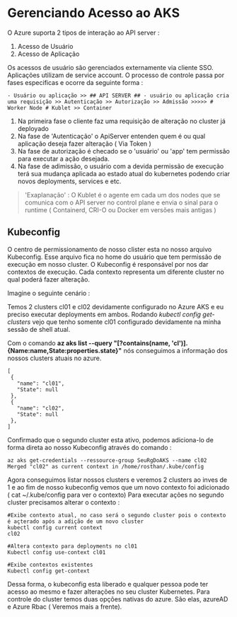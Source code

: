 # Gerenciando Acesso ao AKS

O Azure suporta 2 tipos de interação ao API server :

1. Acesso de Usuário
2. Acesso de Aplicação

Os acessos de usuário são gerenciados externamente via cliente SSO. Aplicações utilizam de service account. O processo de controle passa por fases especificas e ocorre da seguinte forma :

```
- Usuário ou aplicação >> ## API SERVER ## - usuário ou aplicação cria uma requisição >> Autenticação >> Autorização >> Admissão >>>>> # Worker Node # Kublet >> Container

```

1. Na primeira fase o cliente faz uma requisição de alteração no cluster já deployado
2. Na fase de 'Autenticação' o ApiServer entenden quem é ou qual aplicação deseja fazer alteração ( Via Token )
3. Na fase de autorização é checado se o 'usuário' ou 'app' tem permissão para executar a ação desejada.
4. Na fase de adimissão, o usuário com a devida permissão de execução terá sua mudança aplicada ao estado atual do kubernetes podendo criar novos deployments, services e etc.

>'Exaplanação' : O Kublet é o agente em cada um dos nodes que se comunica com o API server no control plane e envia o sinal para o runtime ( Containerd, CRI-O ou Docker em versões mais antigas )

## Kubeconfig

O centro de permissionamento de nosso clister esta no nosso arquivo Kubeconfig. Esse arquivo fica no home do usuário que tem permissão de execução em nosso cluster. O Kubeconfig é responsável por nos dar contextos de execução. Cada contexto representa um diferente cluster no qual poderá fazer alteração.

Imagine o seguinte cenário :

 Temos 2 clusters cl01 e cl02 devidamente configurado no Azure AKS e eu preciso executar deployments em ambos.
 Rodando *kubectl config get-clusters* vejo que tenho somente cl01 configurado devidamente na minha sessão de shell atual.

 Com o comando **az aks list --query "[?contains(name, 'cl')].{Name:name,State:properties.state}"** nós conseguimos a informação dos nossos clusters atuais no azure.


 ```
 [
  {
    "name": "cl01",
    "State": null
  },
  {
    "name": "cl02",
    "State": null
  },
 ]

 ```
Confirmado que o segundo cluster esta ativo, podemos adiciona-lo de forma direta ao nosso Kubeconfig através do comando :

```
az aks get-credentials --ressource-group SeuRgDoAKS --name cl02
Merged "cl02" as current context in /home/rosthan/.kube/config
```

Agora conseguimos listar nossos clusters e veremos 2 clusters ao inves de 1
e ao fim de nosso kubeconfig vemos que um novo contexto foi adicionado ( cat ~/.kube/config  para ver o contexto)
Para executar ações no segundo cluster precisamos alterar o contexto :
```
#Exibe contexto atual, no caso será o segundo cluster pois o contexto é açterado após a adição de um novo cluster
kubectl config current context
cl02

#Altera contexto para deployments no cl01
Kubectl config use-context cl01

#Exibe contextos existentes
Kubectl config get-context

```

Dessa forma, o kubeconfig esta liberado e qualquer pessoa pode ter acesso ao mesmo e fazer alterações no seu cluster Kubernetes. Para controle do cluster temos duas opções nativas do azure. São elas, azureAD e Azure Rbac ( Veremos mais a frente). 
